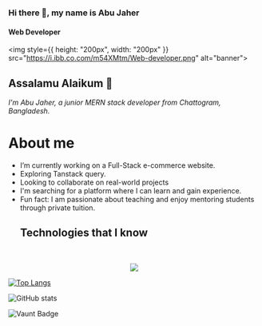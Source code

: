 ### Hi there 👋, my name is Abu Jaher
#### Web Developer

<img style={{ height: "200px", width: "200px" }} src="https://i.ibb.co.com/m54XMtm/Web-developer.png" alt="banner">


## Assalamu Alaikum 👋
*I'm Abu Jaher, a junior MERN stack developer from  Chattogram, Bangladesh.*

# About me
- I’m currently working on a Full-Stack e-commerce website.
- Exploring Tanstack query.
- Looking to collaborate on real-world projects
- I'm searching for a platform where I can learn and gain experience.
- Fun fact: I am passionate about teaching and enjoy mentoring students through private tuition.
  ## Technologies that I know
</br>
<p align="center">
  <a href="https://skillicons.dev">
    <img src="https://skillicons.dev/icons?i=html,css,tailwind,js,firebase,git,vercel,netlify,vite,mongodb,expressjs,react,nodejs" />
  </a>

[![Top Langs](https://github-readme-stats.vercel.app/api/top-langs/?username=abujaher5)](https://github.com/anuraghazra/github-readme-stats)

![GitHub stats](https://github-readme-stats.vercel.app/api?username=abujaher5&show_icons=true)  

![Vaunt Badge](https://api.vaunt.dev/v1/github/entities/abujaher5/contributions?format=svg&private=false)  

